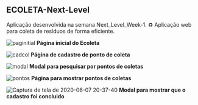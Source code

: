 <h2>ECOLETA-Next-Level</h2>
<p>Aplicação desenvolvida na semana Next_Level_Week-1.
♻️ Aplicação web para coleta de resíduos de forma eficiente.</p>

![paginitial](https://user-images.githubusercontent.com/63671410/83902201-56854780-a732-11ea-85e4-4b31d49432ed.png)
<b>Página inicial do Ecoleta</b>

![cadcol](https://user-images.githubusercontent.com/63671410/83901098-8d5a5e00-a730-11ea-90d8-cdce79ee60a3.png)
<b>Página de cadastro  de ponto de coleta</b>

![modal](https://user-images.githubusercontent.com/63671410/83901441-25f0de00-a731-11ea-836e-064504c1c42a.png)
<b>Modal para pesquisar por pontos de coletas</b>

![pontos](https://user-images.githubusercontent.com/63671410/83902532-e7f4b980-a732-11ea-97c2-1320f55a72eb.png)
<b>Página para mostrar pontos de coletas</b>

![Captura de tela de 2020-06-07 20-37-40](https://user-images.githubusercontent.com/63671410/83982695-fd1e4380-a8fe-11ea-98ad-02e560a6629d.png)
<b>Modal para mostrar que o cadastro foi concluido</b>
